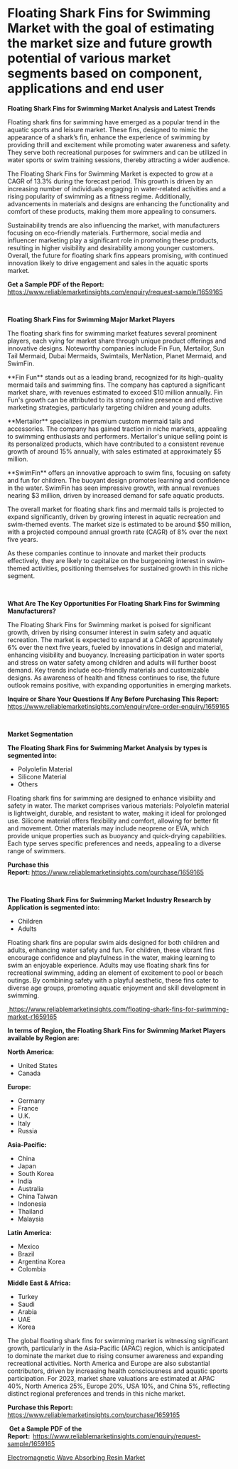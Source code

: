 <p><h1>Floating Shark Fins for Swimming Market with the goal of estimating the market size and future growth potential of various market segments based on component, applications and end user</h1></p><p><strong>Floating Shark Fins for Swimming Market Analysis and Latest Trends</strong></p>
<p><p>Floating shark fins for swimming have emerged as a popular trend in the aquatic sports and leisure market. These fins, designed to mimic the appearance of a shark’s fin, enhance the experience of swimming by providing thrill and excitement while promoting water awareness and safety. They serve both recreational purposes for swimmers and can be utilized in water sports or swim training sessions, thereby attracting a wider audience.</p><p>The Floating Shark Fins for Swimming Market is expected to grow at a CAGR of 13.3% during the forecast period. This growth is driven by an increasing number of individuals engaging in water-related activities and a rising popularity of swimming as a fitness regime. Additionally, advancements in materials and designs are enhancing the functionality and comfort of these products, making them more appealing to consumers. </p><p>Sustainability trends are also influencing the market, with manufacturers focusing on eco-friendly materials. Furthermore, social media and influencer marketing play a significant role in promoting these products, resulting in higher visibility and desirability among younger customers. Overall, the future for floating shark fins appears promising, with continued innovation likely to drive engagement and sales in the aquatic sports market.</p></p>
<p><strong>Get a Sample PDF of the Report:&nbsp;</strong> <a href="https://www.reliablemarketinsights.com/enquiry/request-sample/1659165?utm_campaign=3078&utm_medium=2&utm_source=Github&utm_content=ia&utm_term=23032025&utm_id=floating-shark-fins-for-swimming">https://www.reliablemarketinsights.com/enquiry/request-sample/1659165</a></p>
<p>&nbsp;</p>
<p><strong>Floating Shark Fins for Swimming Major Market Players</strong></p>
<p><p>The floating shark fins for swimming market features several prominent players, each vying for market share through unique product offerings and innovative designs. Noteworthy companies include Fin Fun, Mertailor, Sun Tail Mermaid, Dubai Mermaids, Swimtails, MerNation, Planet Mermaid, and SwimFin.</p><p>**Fin Fun** stands out as a leading brand, recognized for its high-quality mermaid tails and swimming fins. The company has captured a significant market share, with revenues estimated to exceed $10 million annually. Fin Fun's growth can be attributed to its strong online presence and effective marketing strategies, particularly targeting children and young adults.</p><p>**Mertailor** specializes in premium custom mermaid tails and accessories. The company has gained traction in niche markets, appealing to swimming enthusiasts and performers. Mertailor's unique selling point is its personalized products, which have contributed to a consistent revenue growth of around 15% annually, with sales estimated at approximately $5 million.</p><p>**SwimFin** offers an innovative approach to swim fins, focusing on safety and fun for children. The buoyant design promotes learning and confidence in the water. SwimFin has seen impressive growth, with annual revenues nearing $3 million, driven by increased demand for safe aquatic products.</p><p>The overall market for floating shark fins and mermaid tails is projected to expand significantly, driven by growing interest in aquatic recreation and swim-themed events. The market size is estimated to be around $50 million, with a projected compound annual growth rate (CAGR) of 8% over the next five years.</p><p>As these companies continue to innovate and market their products effectively, they are likely to capitalize on the burgeoning interest in swim-themed activities, positioning themselves for sustained growth in this niche segment.</p></p>
<p>&nbsp;</p>
<p><strong>What Are The Key Opportunities For Floating Shark Fins for Swimming Manufacturers?</strong></p>
<p><p>The Floating Shark Fins for Swimming market is poised for significant growth, driven by rising consumer interest in swim safety and aquatic recreation. The market is expected to expand at a CAGR of approximately 6% over the next five years, fueled by innovations in design and material, enhancing visibility and buoyancy. Increasing participation in water sports and stress on water safety among children and adults will further boost demand. Key trends include eco-friendly materials and customizable designs. As awareness of health and fitness continues to rise, the future outlook remains positive, with expanding opportunities in emerging markets.</p></p>
<p><strong>Inquire or Share Your Questions If Any Before Purchasing This Report:</strong> <a href="https://www.reliablemarketinsights.com/enquiry/pre-order-enquiry/1659165?utm_campaign=3078&utm_medium=2&utm_source=Github&utm_content=ia&utm_term=23032025&utm_id=floating-shark-fins-for-swimming">https://www.reliablemarketinsights.com/enquiry/pre-order-enquiry/1659165</a></p>
<p>&nbsp;</p>
<p><strong>Market Segmentation</strong></p>
<p><strong>The Floating Shark Fins for Swimming Market Analysis by types is segmented into:</strong></p>
<p><ul><li>Polyolefin Material</li><li>Silicone Material</li><li>Others</li></ul></p>
<p><p>Floating shark fins for swimming are designed to enhance visibility and safety in water. The market comprises various materials: Polyolefin material is lightweight, durable, and resistant to water, making it ideal for prolonged use. Silicone material offers flexibility and comfort, allowing for better fit and movement. Other materials may include neoprene or EVA, which provide unique properties such as buoyancy and quick-drying capabilities. Each type serves specific preferences and needs, appealing to a diverse range of swimmers.</p></p>
<p><strong>Purchase this Report:&nbsp;</strong><a href="https://www.reliablemarketinsights.com/purchase/1659165?utm_campaign=3078&utm_medium=2&utm_source=Github&utm_content=ia&utm_term=23032025&utm_id=floating-shark-fins-for-swimming">https://www.reliablemarketinsights.com/purchase/1659165</a></p>
<p>&nbsp;</p>
<p><strong>The Floating Shark Fins for Swimming Market Industry Research by Application is segmented into:</strong></p>
<p><ul><li>Children</li><li>Adults</li></ul></p>
<p><p>Floating shark fins are popular swim aids designed for both children and adults, enhancing water safety and fun. For children, these vibrant fins encourage confidence and playfulness in the water, making learning to swim an enjoyable experience. Adults may use floating shark fins for recreational swimming, adding an element of excitement to pool or beach outings. By combining safety with a playful aesthetic, these fins cater to diverse age groups, promoting aquatic enjoyment and skill development in swimming.</p></p>
<p><a href="https://www.reliablemarketinsights.com/floating-shark-fins-for-swimming-market-r1659165?utm_campaign=3078&utm_medium=2&utm_source=Github&utm_content=ia&utm_term=23032025&utm_id=floating-shark-fins-for-swimming">&nbsp;https://www.reliablemarketinsights.com/floating-shark-fins-for-swimming-market-r1659165</a></p>
<p><strong>In terms of Region, the Floating Shark Fins for Swimming Market Players available by Region are:</strong></p>
<p>
    <p> <strong> North America: </strong>
        <ul>
            <li>United States</li>
            <li>Canada</li>
        </ul>
        </p> 
    <p> <strong> Europe: </strong>
        <ul>
            <li>Germany</li>
            <li>France</li>
            <li>U.K.</li>
            <li>Italy</li>
            <li>Russia</li>
        </ul>
        </p> 
    <p> <strong> Asia-Pacific: </strong>
        <ul>
            <li>China</li>
            <li>Japan</li>
            <li>South Korea</li>
            <li>India</li>
            <li>Australia</li>
            <li>China Taiwan</li>
            <li>Indonesia</li>
            <li>Thailand</li>
            <li>Malaysia</li>
        </ul>
        </p> 
    <p> <strong> Latin America: </strong>
        <ul>
            <li>Mexico</li>
            <li>Brazil</li>
            <li>Argentina Korea</li>
            <li>Colombia</li>
        </ul>
        </p> 
    <p> <strong> Middle East & Africa: </strong>
        <ul>
            <li>Turkey</li>
            <li>Saudi</li>
            <li>Arabia</li>
            <li>UAE</li>
            <li>Korea</li>
        </ul>
    </p>
    </p>
<p><p>The global floating shark fins for swimming market is witnessing significant growth, particularly in the Asia-Pacific (APAC) region, which is anticipated to dominate the market due to rising consumer awareness and expanding recreational activities. North America and Europe are also substantial contributors, driven by increasing health consciousness and aquatic sports participation. For 2023, market share valuations are estimated at APAC 40%, North America 25%, Europe 20%, USA 10%, and China 5%, reflecting distinct regional preferences and trends in this niche market.</p></p>
<p><strong>Purchase this Report: </strong><a href="https://www.reliablemarketinsights.com/purchase/1659165?utm_campaign=3078&utm_medium=2&utm_source=Github&utm_content=ia&utm_term=23032025&utm_id=floating-shark-fins-for-swimming">https://www.reliablemarketinsights.com/purchase/1659165</a></p>
<p>&nbsp;<strong>Get a Sample PDF of the Report:&nbsp;&nbsp;</strong><a href="https://www.reliablemarketinsights.com/enquiry/request-sample/1659165?utm_campaign=3078&utm_medium=2&utm_source=Github&utm_content=ia&utm_term=23032025&utm_id=floating-shark-fins-for-swimming">https://www.reliablemarketinsights.com/enquiry/request-sample/1659165</a></p>
<p><strong></strong></p>
<p><p><a href="https://github.com/darenph8er/Market-Research-Report-List-1/blob/main/electromagnetic-wave-absorbing-resin-market.md?utm_campaign=3078&utm_medium=2&utm_source=Github&utm_content=ia&utm_term=23032025&utm_id=floating-shark-fins-for-swimming">Electromagnetic Wave Absorbing Resin Market</a></p></p>
